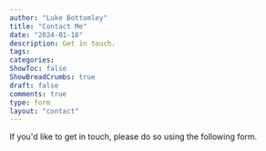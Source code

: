 ```yaml
---
author: "Luke Bottomley"
title: "Contact Me"
date: "2024-01-18"
description: Get in touch.
tags: 
categories: 
ShowToc: false
ShowBreadCrumbs: true
draft: false
comments: true
type: form
layout: "contact"
---
```


If you'd like to get in touch, please do so using the following form.